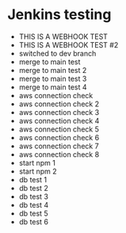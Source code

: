 # Jenkins testing

- THIS IS A WEBHOOK TEST
- THIS IS A WEBHOOK TEST #2
- switched to dev branch
- merge to main test
- merge to main test 2
- merge to main test 3
- merge to main test 4
- aws connection check
- aws connection check 2
- aws connection check 3
- aws connection check 4
- aws connection check 5
- aws connection check 6
- aws connection check 7
- aws connection check 8
- start npm 1
- start npm 2
- db test 1
- db test 2
- db test 3
- db test 4
- db test 5
- db test 6